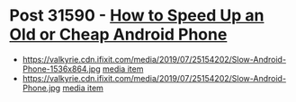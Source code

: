 # Post 31590 - [How to Speed Up an Old or Cheap Android Phone](https://www.ifixit.com/News/31590/how-to-speed-up-an-old-or-cheap-android-phone)

- https://valkyrie.cdn.ifixit.com/media/2019/07/25154202/Slow-Android-Phone-1536x864.jpg [media item](media-31677.md)
- https://valkyrie.cdn.ifixit.com/media/2019/07/25154202/Slow-Android-Phone.jpg [media item](media-31677.md)